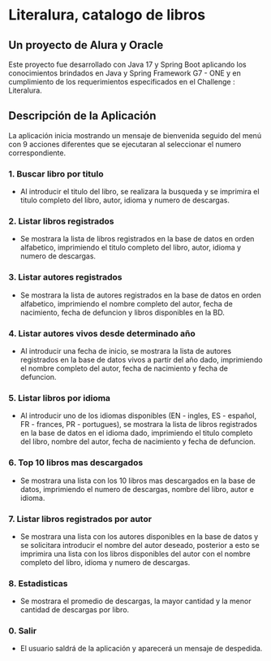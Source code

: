 # Literalura, catalogo de libros
## Un proyecto de Alura y Oracle

Este proyecto fue desarrollado con Java 17 y Spring Boot aplicando los conocimientos brindados en Java y Spring Framework G7 - ONE y en cumplimiento de los requerimientos especificados en el Challenge : Literalura.

## Descripción de la Aplicación

La aplicación inicia mostrando un mensaje de bienvenida seguido del menú con 9 acciones diferentes que se ejecutaran al seleccionar el numero correspondiente.

### 1. Buscar libro por titulo
- Al introducir el titulo del libro, se realizara la busqueda y se imprimira el titulo completo del libro, autor, idioma y numero de descargas.
### 2. Listar libros registrados
- Se mostrara la lista de libros registrados en la base de datos en orden alfabetico, imprimiendo el titulo completo del libro, autor, idioma y numero de descargas.
### 3. Listar autores registrados
- Se mostrara la lista de autores registrados en la base de datos en orden alfabetico, imprimiendo el nombre completo del autor, fecha de nacimiento, fecha de defuncion y libros disponibles en la BD.
### 4. Listar autores vivos desde determinado año
- Al introducir una fecha de inicio, se mostrara la lista de autores registrados en la base de datos vivos a partir del año dado, imprimiendo el nombre completo del autor, fecha de nacimiento y fecha de defuncion.
### 5. Listar libros por idioma
- Al introducir uno de los idiomas disponibles (EN - ingles, ES - español, FR - frances, PR - portugues), se mostrara la lista de libros registrados en la base de datos en el idioma dado, imprimiendo el titulo completo del libro, nombre del autor, fecha de nacimiento y fecha de defuncion.
### 6. Top 10 libros mas descargados
- Se mostrara una lista con los 10 libros mas descargados en la base de datos, imprimiendo el numero de descargas, nombre del libro, autor e idioma.
### 7. Listar libros registrados por autor
- Se mostrara una lista con los autores disponibles en la base de datos y se solicitara introducir el nombre del autor deseado, posterior a esto se imprimira una lista con los libros disponibles del autor con el nombre completo del libro, idioma y numero de descargas.
### 8. Estadisticas
- Se mostrara el promedio de descargas, la mayor cantidad y la menor cantidad de descargas por libro.
### 0. Salir
- El usuario saldrá de la aplicación y aparecerá un mensaje de despedida.
